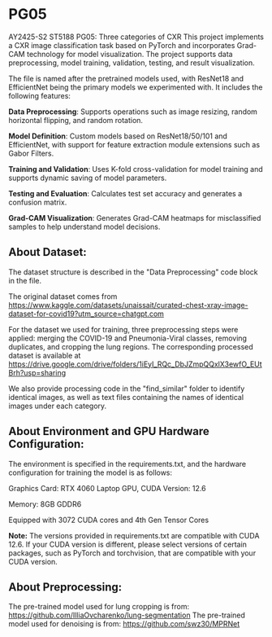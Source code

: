 # PG05
AY2425-S2 ST5188 PG05: Three categories of CXR
This project implements a CXR image classification task based on PyTorch and incorporates Grad-CAM technology for model visualization. The project supports data preprocessing, model training, validation, testing, and result visualization.

The file is named after the pretrained models used, with ResNet18 and EfficientNet being the primary models we experimented with. It includes the following features:

**Data Preprocessing**: Supports operations such as image resizing, random horizontal flipping, and random rotation.

**Model Definition**: Custom models based on ResNet18/50/101 and EfficientNet, with support for feature extraction module extensions such as Gabor Filters.

**Training and Validation**: Uses K-fold cross-validation for model training and supports dynamic saving of model parameters.

**Testing and Evaluation**: Calculates test set accuracy and generates a confusion matrix.

**Grad-CAM Visualization**: Generates Grad-CAM heatmaps for misclassified samples to help understand model decisions.

## About Dataset:

The dataset structure is described in the "Data Preprocessing" code block in the file.

The original dataset comes from https://www.kaggle.com/datasets/unaissait/curated-chest-xray-image-dataset-for-covid19?utm_source=chatgpt.com

For the dataset we used for training, three preprocessing steps were applied: merging the COVID-19 and Pneumonia-Viral classes, removing duplicates, and cropping the lung regions. The corresponding processed dataset is available at https://drive.google.com/drive/folders/1iEyI_RQc_DbJZmpQQxlX3ewfO_EUtBrh?usp=sharing

We also provide processing code in the "find_similar" folder to identify identical images, as well as text files containing the names of identical images under each category.

## About Environment and GPU Hardware Configuration:
The environment is specified in the requirements.txt, and the hardware configuration for training the model is as follows:

Graphics Card: RTX 4060 Laptop GPU, CUDA Version: 12.6

Memory: 8GB GDDR6

Equipped with 3072 CUDA cores and 4th Gen Tensor Cores

**Note:** The versions provided in requirements.txt are compatible with CUDA 12.6. If your CUDA version is different, please select versions of certain packages, such as PyTorch and torchvision, that are compatible with your CUDA version.

## About Preprocessing:
The pre-trained model used for lung cropping is from: https://github.com/IlliaOvcharenko/lung-segmentation
The pre-trained model used for denoising is from: https://github.com/swz30/MPRNet
